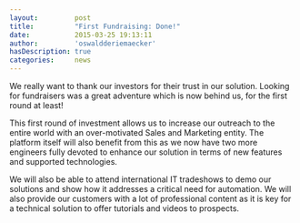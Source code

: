 ```yaml
---
layout:         post
title:          "First Fundraising: Done!"
date:           2015-03-25 19:13:11
author:         'oswaldderiemaecker'
hasDescription: true
categories:     news
---
```

We really want to thank our investors for their trust in our solution.
Looking for fundraisers was a great adventure which is now behind us, for the first round at least!

<!--more-->
This first round of investment allows us to increase our outreach to the entire world with an over-motivated Sales
and Marketing entity. The platform itself will also benefit from this as we now have two more engineers fully devoted
to enhance our solution in terms of new features and supported technologies.

We will also be able to attend international IT tradeshows to demo our solutions and show how
it addresses a critical need for automation. We will also provide our customers with
a lot of professional content as it is key for a technical solution to offer tutorials and videos to prospects.
